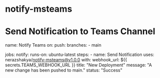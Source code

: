 # notify-msteams
# Send Notification to Teams Channel

name: Notify Teams
on: 
  push:
    branches:
      - main

jobs:
  notify:
    runs-on: ubuntu-latest
    steps:
      - name: Send Notification
        uses: nerazshakya/notify-msteams@v1.0.0
        with:
          webhook_url: ${{ secrets.TEAMS_WEBHOOK_URL }}
          title: "New Deployment"
          message: "A new change has been pushed to main."
          status: "Success"
